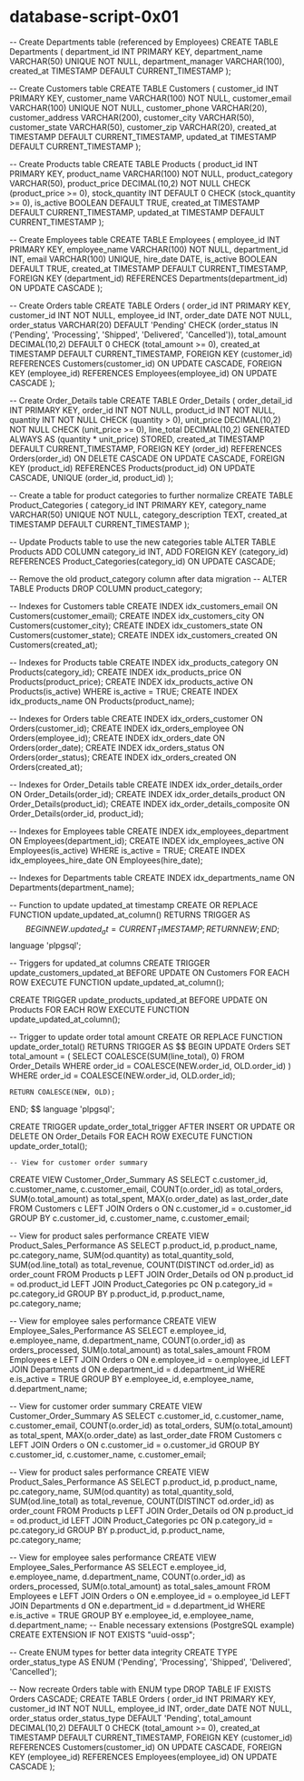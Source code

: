 # database-script-0x01
-- Create Departments table (referenced by Employees)
CREATE TABLE Departments (
    department_id INT PRIMARY KEY,
    department_name VARCHAR(50) UNIQUE NOT NULL,
    department_manager VARCHAR(100),
    created_at TIMESTAMP DEFAULT CURRENT_TIMESTAMP
);

-- Create Customers table
CREATE TABLE Customers (
    customer_id INT PRIMARY KEY,
    customer_name VARCHAR(100) NOT NULL,
    customer_email VARCHAR(100) UNIQUE NOT NULL,
    customer_phone VARCHAR(20),
    customer_address VARCHAR(200),
    customer_city VARCHAR(50),
    customer_state VARCHAR(50),
    customer_zip VARCHAR(20),
    created_at TIMESTAMP DEFAULT CURRENT_TIMESTAMP,
    updated_at TIMESTAMP DEFAULT CURRENT_TIMESTAMP
);

-- Create Products table
CREATE TABLE Products (
    product_id INT PRIMARY KEY,
    product_name VARCHAR(100) NOT NULL,
    product_category VARCHAR(50),
    product_price DECIMAL(10,2) NOT NULL CHECK (product_price >= 0),
    stock_quantity INT DEFAULT 0 CHECK (stock_quantity >= 0),
    is_active BOOLEAN DEFAULT TRUE,
    created_at TIMESTAMP DEFAULT CURRENT_TIMESTAMP,
    updated_at TIMESTAMP DEFAULT CURRENT_TIMESTAMP
);

-- Create Employees table
CREATE TABLE Employees (
    employee_id INT PRIMARY KEY,
    employee_name VARCHAR(100) NOT NULL,
    department_id INT,
    email VARCHAR(100) UNIQUE,
    hire_date DATE,
    is_active BOOLEAN DEFAULT TRUE,
    created_at TIMESTAMP DEFAULT CURRENT_TIMESTAMP,
    FOREIGN KEY (department_id) REFERENCES Departments(department_id)
        ON UPDATE CASCADE
);

-- Create Orders table
CREATE TABLE Orders (
    order_id INT PRIMARY KEY,
    customer_id INT NOT NULL,
    employee_id INT,
    order_date DATE NOT NULL,
    order_status VARCHAR(20) DEFAULT 'Pending' 
        CHECK (order_status IN ('Pending', 'Processing', 'Shipped', 'Delivered', 'Cancelled')),
    total_amount DECIMAL(10,2) DEFAULT 0 CHECK (total_amount >= 0),
    created_at TIMESTAMP DEFAULT CURRENT_TIMESTAMP,
    FOREIGN KEY (customer_id) REFERENCES Customers(customer_id)
        ON UPDATE CASCADE,
    FOREIGN KEY (employee_id) REFERENCES Employees(employee_id)
        ON UPDATE CASCADE
);

-- Create Order_Details table
CREATE TABLE Order_Details (
    order_detail_id INT PRIMARY KEY,
    order_id INT NOT NULL,
    product_id INT NOT NULL,
    quantity INT NOT NULL CHECK (quantity > 0),
    unit_price DECIMAL(10,2) NOT NULL CHECK (unit_price >= 0),
    line_total DECIMAL(10,2) GENERATED ALWAYS AS (quantity * unit_price) STORED,
    created_at TIMESTAMP DEFAULT CURRENT_TIMESTAMP,
    FOREIGN KEY (order_id) REFERENCES Orders(order_id)
        ON DELETE CASCADE
        ON UPDATE CASCADE,
    FOREIGN KEY (product_id) REFERENCES Products(product_id)
        ON UPDATE CASCADE,
    UNIQUE (order_id, product_id)
);

-- Create a table for product categories to further normalize
CREATE TABLE Product_Categories (
    category_id INT PRIMARY KEY,
    category_name VARCHAR(50) UNIQUE NOT NULL,
    category_description TEXT,
    created_at TIMESTAMP DEFAULT CURRENT_TIMESTAMP
);

-- Update Products table to use the new categories table
ALTER TABLE Products 
ADD COLUMN category_id INT,
ADD FOREIGN KEY (category_id) REFERENCES Product_Categories(category_id)
    ON UPDATE CASCADE;

-- Remove the old product_category column after data migration
-- ALTER TABLE Products DROP COLUMN product_category;

-- Indexes for Customers table
CREATE INDEX idx_customers_email ON Customers(customer_email);
CREATE INDEX idx_customers_city ON Customers(customer_city);
CREATE INDEX idx_customers_state ON Customers(customer_state);
CREATE INDEX idx_customers_created ON Customers(created_at);

-- Indexes for Products table
CREATE INDEX idx_products_category ON Products(category_id);
CREATE INDEX idx_products_price ON Products(product_price);
CREATE INDEX idx_products_active ON Products(is_active) WHERE is_active = TRUE;
CREATE INDEX idx_products_name ON Products(product_name);

-- Indexes for Orders table
CREATE INDEX idx_orders_customer ON Orders(customer_id);
CREATE INDEX idx_orders_employee ON Orders(employee_id);
CREATE INDEX idx_orders_date ON Orders(order_date);
CREATE INDEX idx_orders_status ON Orders(order_status);
CREATE INDEX idx_orders_created ON Orders(created_at);

-- Indexes for Order_Details table
CREATE INDEX idx_order_details_order ON Order_Details(order_id);
CREATE INDEX idx_order_details_product ON Order_Details(product_id);
CREATE INDEX idx_order_details_composite ON Order_Details(order_id, product_id);

-- Indexes for Employees table
CREATE INDEX idx_employees_department ON Employees(department_id);
CREATE INDEX idx_employees_active ON Employees(is_active) WHERE is_active = TRUE;
CREATE INDEX idx_employees_hire_date ON Employees(hire_date);

-- Indexes for Departments table
CREATE INDEX idx_departments_name ON Departments(department_name);

-- Function to update updated_at timestamp
CREATE OR REPLACE FUNCTION update_updated_at_column()
RETURNS TRIGGER AS $$
BEGIN
    NEW.updated_at = CURRENT_TIMESTAMP;
    RETURN NEW;
END;
$$ language 'plpgsql';

-- Triggers for updated_at columns
CREATE TRIGGER update_customers_updated_at 
    BEFORE UPDATE ON Customers
    FOR EACH ROW EXECUTE FUNCTION update_updated_at_column();

CREATE TRIGGER update_products_updated_at 
    BEFORE UPDATE ON Products
    FOR EACH ROW EXECUTE FUNCTION update_updated_at_column();

-- Trigger to update order total amount
CREATE OR REPLACE FUNCTION update_order_total()
RETURNS TRIGGER AS $$
BEGIN
    UPDATE Orders 
    SET total_amount = (
        SELECT COALESCE(SUM(line_total), 0)
        FROM Order_Details 
        WHERE order_id = COALESCE(NEW.order_id, OLD.order_id)
    )
    WHERE order_id = COALESCE(NEW.order_id, OLD.order_id);
    
    RETURN COALESCE(NEW, OLD);
END;
$$ language 'plpgsql';

CREATE TRIGGER update_order_total_trigger
    AFTER INSERT OR UPDATE OR DELETE ON Order_Details
    FOR EACH ROW EXECUTE FUNCTION update_order_total();

    -- View for customer order summary
CREATE VIEW Customer_Order_Summary AS
SELECT 
    c.customer_id,
    c.customer_name,
    c.customer_email,
    COUNT(o.order_id) as total_orders,
    SUM(o.total_amount) as total_spent,
    MAX(o.order_date) as last_order_date
FROM Customers c
LEFT JOIN Orders o ON c.customer_id = o.customer_id
GROUP BY c.customer_id, c.customer_name, c.customer_email;

-- View for product sales performance
CREATE VIEW Product_Sales_Performance AS
SELECT 
    p.product_id,
    p.product_name,
    pc.category_name,
    SUM(od.quantity) as total_quantity_sold,
    SUM(od.line_total) as total_revenue,
    COUNT(DISTINCT od.order_id) as order_count
FROM Products p
LEFT JOIN Order_Details od ON p.product_id = od.product_id
LEFT JOIN Product_Categories pc ON p.category_id = pc.category_id
GROUP BY p.product_id, p.product_name, pc.category_name;

-- View for employee sales performance
CREATE VIEW Employee_Sales_Performance AS
SELECT 
    e.employee_id,
    e.employee_name,
    d.department_name,
    COUNT(o.order_id) as orders_processed,
    SUM(o.total_amount) as total_sales_amount
FROM Employees e
LEFT JOIN Orders o ON e.employee_id = o.employee_id
LEFT JOIN Departments d ON e.department_id = d.department_id
WHERE e.is_active = TRUE
GROUP BY e.employee_id, e.employee_name, d.department_name;

-- View for customer order summary
CREATE VIEW Customer_Order_Summary AS
SELECT 
    c.customer_id,
    c.customer_name,
    c.customer_email,
    COUNT(o.order_id) as total_orders,
    SUM(o.total_amount) as total_spent,
    MAX(o.order_date) as last_order_date
FROM Customers c
LEFT JOIN Orders o ON c.customer_id = o.customer_id
GROUP BY c.customer_id, c.customer_name, c.customer_email;

-- View for product sales performance
CREATE VIEW Product_Sales_Performance AS
SELECT 
    p.product_id,
    p.product_name,
    pc.category_name,
    SUM(od.quantity) as total_quantity_sold,
    SUM(od.line_total) as total_revenue,
    COUNT(DISTINCT od.order_id) as order_count
FROM Products p
LEFT JOIN Order_Details od ON p.product_id = od.product_id
LEFT JOIN Product_Categories pc ON p.category_id = pc.category_id
GROUP BY p.product_id, p.product_name, pc.category_name;

-- View for employee sales performance
CREATE VIEW Employee_Sales_Performance AS
SELECT 
    e.employee_id,
    e.employee_name,
    d.department_name,
    COUNT(o.order_id) as orders_processed,
    SUM(o.total_amount) as total_sales_amount
FROM Employees e
LEFT JOIN Orders o ON e.employee_id = o.employee_id
LEFT JOIN Departments d ON e.department_id = d.department_id
WHERE e.is_active = TRUE
GROUP BY e.employee_id, e.employee_name, d.department_name;
-- Enable necessary extensions (PostgreSQL example)
CREATE EXTENSION IF NOT EXISTS "uuid-ossp";

-- Create ENUM types for better data integrity
CREATE TYPE order_status_type AS ENUM ('Pending', 'Processing', 'Shipped', 'Delivered', 'Cancelled');

-- Now recreate Orders table with ENUM type
DROP TABLE IF EXISTS Orders CASCADE;
CREATE TABLE Orders (
    order_id INT PRIMARY KEY,
    customer_id INT NOT NULL,
    employee_id INT,
    order_date DATE NOT NULL,
    order_status order_status_type DEFAULT 'Pending',
    total_amount DECIMAL(10,2) DEFAULT 0 CHECK (total_amount >= 0),
    created_at TIMESTAMP DEFAULT CURRENT_TIMESTAMP,
    FOREIGN KEY (customer_id) REFERENCES Customers(customer_id)
        ON UPDATE CASCADE,
    FOREIGN KEY (employee_id) REFERENCES Employees(employee_id)
        ON UPDATE CASCADE
);
